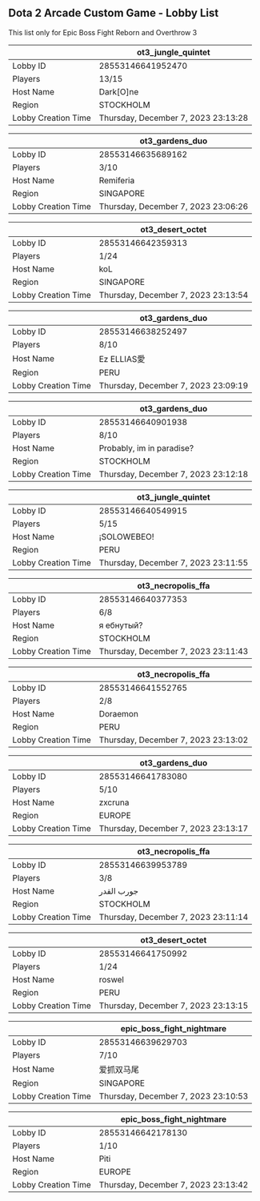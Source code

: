 ## Dota 2 Arcade Custom Game - Lobby List

This list only for Epic Boss Fight Reborn and Overthrow 3

|  | ot3_jungle_quintet |
| ------ | ------ |
| Lobby ID | 28553146641952470 |
| Players | 13/15 |
| Host Name | Dark[O]ne |
| Region | STOCKHOLM |
| Lobby Creation Time | Thursday, December 7, 2023 23:13:28 |


|  | ot3_gardens_duo |
| ------ | ------ |
| Lobby ID | 28553146635689162 |
| Players | 3/10 |
| Host Name | Remiferia |
| Region | SINGAPORE |
| Lobby Creation Time | Thursday, December 7, 2023 23:06:26 |


|  | ot3_desert_octet |
| ------ | ------ |
| Lobby ID | 28553146642359313 |
| Players | 1/24 |
| Host Name | koL |
| Region | SINGAPORE |
| Lobby Creation Time | Thursday, December 7, 2023 23:13:54 |


|  | ot3_gardens_duo |
| ------ | ------ |
| Lobby ID | 28553146638252497 |
| Players | 8/10 |
| Host Name | Ez ELLIAS愛 |
| Region | PERU |
| Lobby Creation Time | Thursday, December 7, 2023 23:09:19 |


|  | ot3_gardens_duo |
| ------ | ------ |
| Lobby ID | 28553146640901938 |
| Players | 8/10 |
| Host Name | Probably, im in paradise? |
| Region | STOCKHOLM |
| Lobby Creation Time | Thursday, December 7, 2023 23:12:18 |


|  | ot3_jungle_quintet |
| ------ | ------ |
| Lobby ID | 28553146640549915 |
| Players | 5/15 |
| Host Name | ¡SOLOWEBEO! |
| Region | PERU |
| Lobby Creation Time | Thursday, December 7, 2023 23:11:55 |


|  | ot3_necropolis_ffa |
| ------ | ------ |
| Lobby ID | 28553146640377353 |
| Players | 6/8 |
| Host Name | я ебнутый? |
| Region | STOCKHOLM |
| Lobby Creation Time | Thursday, December 7, 2023 23:11:43 |


|  | ot3_necropolis_ffa |
| ------ | ------ |
| Lobby ID | 28553146641552765 |
| Players | 2/8 |
| Host Name | Doraemon |
| Region | PERU |
| Lobby Creation Time | Thursday, December 7, 2023 23:13:02 |


|  | ot3_gardens_duo |
| ------ | ------ |
| Lobby ID | 28553146641783080 |
| Players | 5/10 |
| Host Name | zxcruna |
| Region | EUROPE |
| Lobby Creation Time | Thursday, December 7, 2023 23:13:17 |


|  | ot3_necropolis_ffa |
| ------ | ------ |
| Lobby ID | 28553146639953789 |
| Players | 3/8 |
| Host Name | جورب القدر |
| Region | STOCKHOLM |
| Lobby Creation Time | Thursday, December 7, 2023 23:11:14 |


|  | ot3_desert_octet |
| ------ | ------ |
| Lobby ID | 28553146641750992 |
| Players | 1/24 |
| Host Name | roswel |
| Region | PERU |
| Lobby Creation Time | Thursday, December 7, 2023 23:13:15 |


|  | epic_boss_fight_nightmare |
| ------ | ------ |
| Lobby ID | 28553146639629703 |
| Players | 7/10 |
| Host Name | 爱抓双马尾 |
| Region | SINGAPORE |
| Lobby Creation Time | Thursday, December 7, 2023 23:10:53 |


|  | epic_boss_fight_nightmare |
| ------ | ------ |
| Lobby ID | 28553146642178130 |
| Players | 1/10 |
| Host Name | Piti |
| Region | EUROPE |
| Lobby Creation Time | Thursday, December 7, 2023 23:13:42 |


